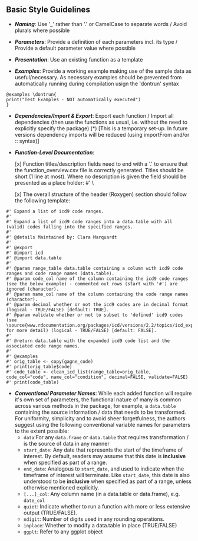 ## Basic Style Guidelines

- **_Naming_**: Use '_' rather than '.' or CamelCase to separate words / Avoid plurals 
  where possible

- **_Parameters_**: Provide a definition of each parameters incl. its type / Provide a 
  default parameter value where possible

- **_Presentation_**: Use an existing function as a template

- **_Examples_**: Provide a working example making use of the sample data as useful/necessary. As necessary examples should be prevented from automatically running during compilation usign the 'dontrun' syntax
```
@examples \dontrun{
print("Test Examples - NOT automatically executed")
}
```

- **_Dependencies/Import & Export_**: Export each function / Import all dependencies 
  (then use the functions as usual, i.e. without the need to explicitly specify the package) (*) [This is a temporary set-up. In future versions dependency imports will be reduced (using importFrom and/or :: syntax)]

- **_Function-Level Documentation_**:

	[x] Function titles/description fields need to end with a '.' to ensure that the function_overview.csv file is correctly generated. Titles should be short (1 line at most). Where no description is given the field should be presented as a place holder: #' \

	[x] The overall structure of the header (Roxygen) section should follow the following template:

```
#' Expand a list of icd9 code ranges. 
#' 
#' Expand a list of icd9 code ranges into a data.table with all (valid) codes falling into the specified ranges.
#' 
#' @details Maintained by: Clara Marquardt
#' 
#' @export
#' @import icd
#' @import data.table
#' 
#' @param range_table data.table containing a column with icd9 code ranges and code range names (data.table).
#' @param code_col name of the column containing the icd9 code ranges (see the below example) - commented out rows (start with '#') are ignored (character). 
#' @param name_col name of the column containing the code range names (character).  
#' @param decimal whether or not the icd9 codes are in decimal format (logical - TRUE/FALSE) [default: TRUE]. 
#' @param validate whether or not to subset to 'defined' icd9 codes (see \source{www.rdocumentation.org/packages/icd/versions/2.2/topics/icd_expand_range} for more detail) (logical - TRUE/FALSE) [default: FALSE]. 
#' 
#' @return data.table with the expanded icd9 code list and the associated code range names. 
#' 
#' @examples 
#' orig_table <- copy(gagne_code) 
#' print(orig_table$code)        
#' code_table <- clean_icd_list(range_table=orig_table, code_col="code", name_col="condition", decimal=FALSE, validate=FALSE) 
#' print(code_table)
```

- **_Conventional Parameter Names_**: While each added function will require it's own set of parameters, the functional nature of many is common across various methods in the package, for example, a `data.table` containing the source information / data that needs to be transformed. For uniformity, simplicity and to avoid sheer forgetfulness, the authors suggest using the following conventional variable names for parameters to the extent possible:
	- `data`:For any `data.frame` or `data.table` that requires transformation / is the source of data in any manner
	- `start_date`: Any date that represents the start of the timeframe of interest. By default, readers may assume that this date is **inclusive** when specified as part of a range.
	- `end_date`: Analogous to `start_date`, and used to indicate when the timeframe of interest will terminate. Like `start_date`, this date is also understood to be **inclusive** when specified as part of a range, unless otherwise mentioned explicitly.
	- `[...]_col`: Any column name (in a data.table or data.frame), e.g. `date_col`
	- `quiet`: Indicate whether to run a function with more or less extensive output (TRUE/FALSE).
	- `ndigit`: Number of digits used in any rounding operations. 
	- `inplace`: Whether to modify a data.table in place (TRUE/FALSE)
	- `ggplt`: Refer to any ggplot object
